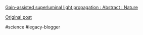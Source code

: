 <!--
date: '2007-03-06'
published: true
slug: 2007-03-gain-assisted-superluminal-light_06
time_to_read: 5
title: 'Gain-assisted superluminal light propagation : Abstract : Nature'
-->

[Gain-assisted superluminal light propagation : Abstract : Nature](http://www.nature.com/nature/journal/v406/n6793/abs/406277a0.html)

[Original post](https://ysfk.blogspot.com/2007/03/gain-assisted-superluminal-light_06.html)

#science #legacy-blogger 
